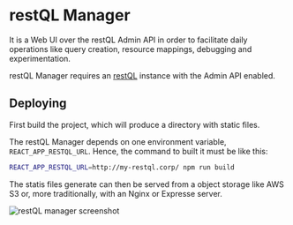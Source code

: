 # restQL Manager

It is a Web UI over the restQL Admin API in order to facilitate daily operations like query creation, resource mappings, debugging and experimentation.

restQL Manager requires an [restQL](https://github.com/b2wdigital/restQL-golang) instance with the Admin API enabled.

## Deploying

First build the project, which will produce a directory with static files.

The restQL Manager depends on one environment variable, `REACT_APP_RESTQL_URL`. Hence, the command to built it must be like this:

```bash
REACT_APP_RESTQL_URL=http://my-restql.corp/ npm run build
```

The statis files generate can then be served from a object storage like AWS S3 or, more traditionally, with an Nginx or Expresse server.

![restQL manager screenshot](/assets/images/manager.png)
